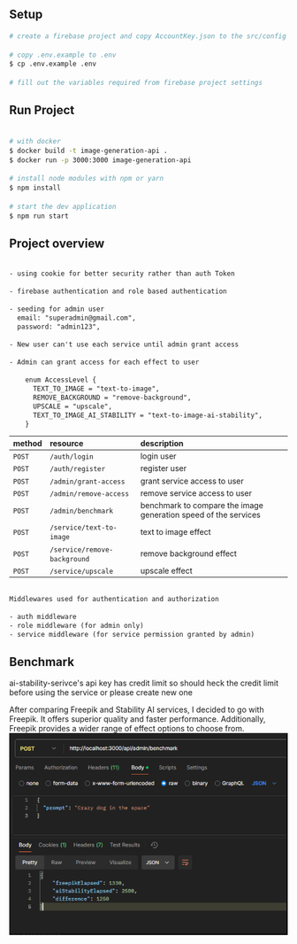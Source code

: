 ## Setup

```bash
# create a firebase project and copy AccountKey.json to the src/config folder

# copy .env.example to .env
$ cp .env.example .env

# fill out the variables required from firebase project settings

```

## Run Project

```bash

# with docker
$ docker build -t image-generation-api .
$ docker run -p 3000:3000 image-generation-api

# install node modules with npm or yarn
$ npm install

# start the dev application
$ npm run start
```

## Project overview

```

- using cookie for better security rather than auth Token

- firebase authentication and role based authentication

- seeding for admin user
  email: "superadmin@gmail.com",
  password: "admin123",

- New user can't use each service until admin grant access

- Admin can grant access for each effect to user

    enum AccessLevel {
      TEXT_TO_IMAGE = "text-to-image",
      REMOVE_BACKGROUND = "remove-background",
      UPSCALE = "upscale",
      TEXT_TO_IMAGE_AI_STABILITY = "text-to-image-ai-stability",
    }

```

| method | resource                     | description                                                     |
| :----- | :--------------------------- | :-------------------------------------------------------------- |
| `POST` | `/auth/login`                | login user                                                      |
| `POST` | `/auth/register`             | register user                                                   |
| `POST` | `/admin/grant-access`        | grant service access to user                                    |
| `POST` | `/admin/remove-access`       | remove service access to user                                   |
| `POST` | `/admin/benchmark`           | benchmark to compare the image generation speed of the services |
| `POST` | `/service/text-to-image`     | text to image effect                                            |
| `POST` | `/service/remove-background` | remove background effect                                        |
| `POST` | `/service/upscale`           | upscale effect                                                  |

```

Middlewares used for authentication and authorization

- auth middleware
- role middleware (for admin only)
- service middleware (for service permission granted by admin)

```

## Benchmark

ai-stability-serivce's api key has credit limit so should heck the credit limit before using the service or please create new one

After comparing Freepik and Stability AI services, I decided to go with Freepik. It offers superior quality and faster performance. Additionally, Freepik provides a wider range of effect options to choose from.
![alt text](./image.png)

```

```
